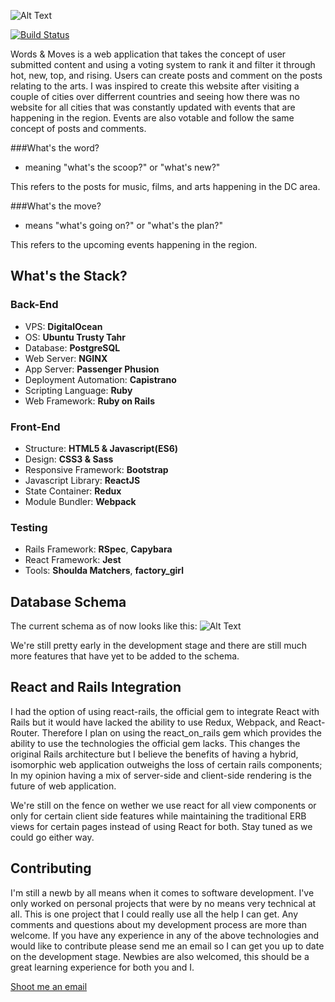 ![Alt Text](http://i.imgur.com/pBy724o.png)

[![Build Status](https://travis-ci.org/cubadomingo/words_and_moves.svg?branch=master)](https://travis-ci.org/cubadomingo/words_and_moves)

Words & Moves is a web application that takes the concept of user submitted content and using a voting system to rank it and filter it through hot, new, top, and rising. Users can create posts and comment on the posts relating to the arts. I was inspired to create this website after visiting a couple of cities over differrent countries and seeing how there was no website for all cities that was constantly updated with events that are happening in the region. Events are also votable and follow the same concept of posts and comments.

###What's the word?

* meaning "what's the scoop?" or "what's new?"

This refers to the posts for music, films, and arts happening in the DC area.

###What's the move?

* means "what's going on?" or "what's the plan?"

This refers to the upcoming events happening in the region.

## What's the Stack?


### Back-End

* VPS: **DigitalOcean**
* OS: **Ubuntu Trusty Tahr**
* Database: **PostgreSQL**
* Web Server: **NGINX**
* App Server: **Passenger Phusion**
* Deployment Automation: **Capistrano**
* Scripting Language: **Ruby**
* Web Framework: **Ruby on Rails**

### Front-End

* Structure: **HTML5 & Javascript(ES6)**
* Design: **CSS3 & Sass**
* Responsive Framework: **Bootstrap**
* Javascript Library: **ReactJS**
* State Container: **Redux**
* Module Bundler: **Webpack**

### Testing

* Rails Framework: **RSpec**, **Capybara**
* React Framework: **Jest**
* Tools: **Shoulda Matchers**, **factory_girl**

## Database Schema

The current schema as of now looks like this:
![Alt Text](http://i.imgur.com/rBCsQua.png)

We're still pretty early in the development stage and there are still much more features that have yet to be added to the schema.

## React and Rails Integration

I had the option of using react-rails, the official gem to integrate React with Rails but it would have lacked the ability to use Redux, Webpack, and React-Router. Therefore I plan on using the react\_on_rails gem which provides the ability to use the technologies the official gem lacks. This changes the original Rails architecture but I believe the benefits of having a hybrid, isomorphic web application outweighs the loss of certain rails components; In my opinion having a mix of server-side and client-side rendering is the future of web application.

We're still on the fence on wether we use react for all view components or only for certain client side features while maintaining the traditional ERB views for certain pages instead of using React for both. Stay tuned as we could go either way.

## Contributing

I'm still a newb by all means when it comes to software development. I've only worked on personal projects that were by no means very technical at all. This is one project that I could really use all the help I can get. Any comments and questions about my development process are more than welcome. If you have any experience in any of the above technologies and would like to contribute please send me an email so I can get you up to date on the development stage. Newbies are also welcomed, this should be a great learning experience for both you and I.

[Shoot me an email](mailto:me@devinosor.io)
